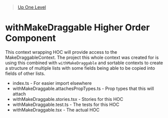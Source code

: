 > [Up One Level](../readme.md)

# withMakeDraggable Higher Order Component

This context wrapping HOC will provide access to the MakeDraggableContext. The project this whole context was created for is using this combined with `withMakeDraggable` and sortable contexts to create a structure of multiple lists with some fields being able to be copied into fields of other lists.

- index.ts - For easier import elsewhere
- withMakeDraggable.attachesPropTypes.ts - Prop types that this will attach
- withMakeDraggable.stories.tsx - Stories for this HOC
- withMakeDraggable.test.ts - The tests for this HOC
- withMakeDraggable.tsx - The actual HOC
